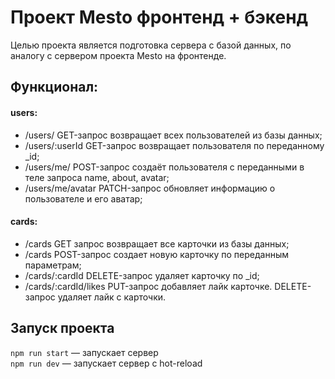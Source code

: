 # Проект Mesto фронтенд + бэкенд

Целью проекта является подготовка сервера с базой данных, по аналогу с сервером проекта Mesto на фронтенде.

## Функционал:

#### users:

- /users/ GET-запрос возвращает всех пользователей из базы данных;
- /users/:userId GET-запрос возвращает пользователя по переданному \_id;
- /users/me/ POST-запрос создаёт пользователя с переданными в теле запроса name, about, avatar;
- /users/me/avatar PATCH-запрос обновляет информацию о пользователе и его аватар;

#### cards:

- /cards GET запрос возвращает все карточки из базы данных;
- /cards POST-запрос создает новую карточку по переданным параметрам;
- /cards/:cardId DELETE-запрос удаляет карточку по \_id;
- /cards/:cardId/likes PUT-запрос добавляет лайк карточке. DELETE-запрос удаляет лайк с карточки.

## Запуск проекта

`npm run start` — запускает сервер  
`npm run dev` — запускает сервер с hot-reload
